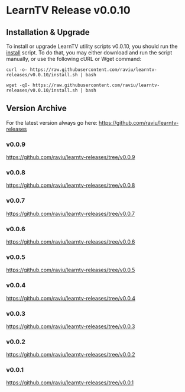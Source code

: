 # LearnTV Release v0.0.10

## Installation & Upgrade 

To install or upgrade LearnTV utility scripts v0.0.10, you should run the [install](https://raw.githubusercontent.com/raviu/learntv-releases/v0.0.10/install.sh) script. To do that, you may either download and run the script manually, or use the following cURL or Wget command:

```
curl -o- https://raw.githubusercontent.com/raviu/learntv-releases/v0.0.10/install.sh | bash
```

```
wget -qO- https://raw.githubusercontent.com/raviu/learntv-releases/v0.0.10/install.sh | bash
```


## Version Archive 

For the latest version always go here: https://github.com/raviu/learntv-releases
### v0.0.9
https://github.com/raviu/learntv-releases/tree/v0.0.9
### v0.0.8
https://github.com/raviu/learntv-releases/tree/v0.0.8
### v0.0.7
https://github.com/raviu/learntv-releases/tree/v0.0.7
### v0.0.6
https://github.com/raviu/learntv-releases/tree/v0.0.6
### v0.0.5
https://github.com/raviu/learntv-releases/tree/v0.0.5
### v0.0.4
https://github.com/raviu/learntv-releases/tree/v0.0.4
### v0.0.3
https://github.com/raviu/learntv-releases/tree/v0.0.3
### v0.0.2
https://github.com/raviu/learntv-releases/tree/v0.0.2
### v0.0.1
https://github.com/raviu/learntv-releases/tree/v0.0.1
